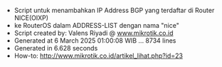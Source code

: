 - Script untuk menambahkan IP Address BGP yang terdaftar di Router NICE(OIXP)
- ke RouterOS dalam ADDRESS-LIST dengan nama "nice"
- Script created by: Valens Riyadi @ www.mikrotik.co.id
- Generated at 6 March 2025 01:00:08 WIB ... 8734 lines
- Generated in 6.628 seconds
- How-to: http://www.mikrotik.co.id/artikel_lihat.php?id=23
